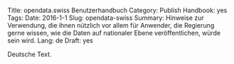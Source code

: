 Title: opendata.swiss Benutzerhandbuch
Category: Publish
Handbook: yes
Tags:
Date: 2016-1-1
Slug: opendata-swiss
Summary: Hinweise zur Verwendung, die ihnen nützlich vor allem für Anwender, die Regierung gerne wissen, wie die Daten auf nationaler Ebene veröffentlichen, würde sein wird.
Lang: de
Draft: yes


Deutsche Text.
